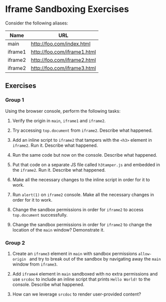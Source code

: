 # Iframe Sandboxing Exercises

Consider the following aliases:

| Name | URL |
|------|-----|
| main | http://foo.com/index.html |
| iframe1 | http://foo.com/iframe1.html |
| iframe2 |	http://foo.com/iframe2.html |
| iframe2 |	http://foo.com/iframe3.html |


## Exercises

### Group 1

Using the browser console, perform the following tasks:
1. Verify the origin in `main`, `iframe1` and `iframe2`.

1. Try accessing `top.document` from `iframe2`. Describe what happened.

1. Add an inline script to `iframe2` that tampers with the `<h3>` element in `iframe2`. Run it. Describe what happened. 

1. Run the same code but now on the console. Describe what happened.

1. Put that code on a separate JS file called `h3tamper.js` and embedded in the `iframe2`. Run it. Describe what happened.

1. Make all the necessary changes to the inline script in order for it to work.

1. Run `alert(1)` on `iframe2` console. Make all the necessary changes in order for it to work.

1. Change the sandbox permissions in order for `iframe2` to access `top.document` successfully.

1. Change the sandbox permissions in order for `iframe2` to change the location of the `main` window? Demonstrate it.

### Group 2

1. Create an `iframe3` element in `main` with sandbox permissions `allow-origin ` and try to break out of the sandbox by navigating away the `main` window from `iframe3`.

1. Add `iframe4` element in `main` sandboxed with no extra permissions and use `srcdoc` to include an inline script that prints `Hello World!` to the console. Describe what happened.

1. How can we leverage `srcdoc` to render user-provided content?
